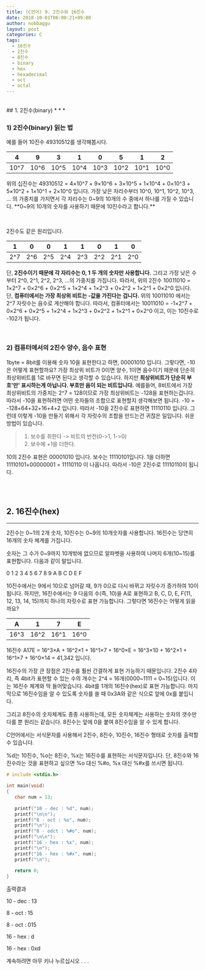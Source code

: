 ```yaml
---
title: (C언어) 9. 2진수와 16진수
date: 2018-10-01T06:00:21+09:00
author: nobbaggu
layout: post
categories: C
tags:
  - 16진수
  - 2진수
  - 8진수
  - binary
  - hex
  - hexadecimal
  - oct
  - octal
---
```


<br>
## 1. 2진수(binary)
* * *

<br>

### 1) 2진수(binary) 읽는 법

예를 들어 10진수 49310512를 생각해봅시다.

|4|9|3|1|0|5|1|2|
|-|-|-|-|-|-|-|-|
|10^7|10^6|10^5|10^4|10^3|10^2|10^1|10^0|

위의 십진수는 49310512 = 4×10^7 + 9×10^6 + 3×10^5 + 1×10^4 + 0×10^3 + 5×10^2 + 1×10^1 + 2×10^0 입니다. 가장 낮은 자리수부터 10^0, 10^1, 10^2, 10^3, ... 의 가중치를 가지면서 각 자리수는 0~9의 10개의 수 중에서 하나를 가질 수 있습니다. **0~9의 10개의 숫자를 사용하기 때문에 10진수라고 합니다.**

<br>

2진수도 같은 원리입니다. 

|1|0|0|1|1|0|1|0|
|-|-|-|-|-|-|-|-|
|2^7|2^6|2^5|2^4|2^3|2^2|2^1|2^0|

단, **2진수이기 때문에 각 자리수는 0, 1 두 개의 숫자만 사용합니다.** 그리고 가장 낮은 수부터 2^0, 2^1, 2^2, 2^3, ...의 가중치를 가집니다. 따라서, 위의 2진수 10011010 = 1×2^7 + 0×2^6 + 0×2^5 + 1×2^4 + 1×2^3 + 0×2^2 + 1×2^1 + 0×2^0 입니다. 단, **컴퓨터에서는 가장 최상위 비트는 -값을 가진다는 겁니다.** 위의 10011010 에서는 2^7 자릿수는 음수로 계산해야 합니다. 따라서, 컴퓨터에서는 10011010 = -1×2^7 + 0×2^6 + 0×2^5 + 1×2^4 + 1×2^3 + 0×2^2 + 1×2^1 + 0×2^0 이고, 이는 10진수로 -102가 됩니다.

<br>

### 2) 컴퓨터에서의 2진수 양수, 음수 표현

1byte = 8bit를 이용해 숫자 10을 표현한다고 하면, 00001010 입니다. 그렇다면, -10은 어떻게 표현할까요? 가장 최상위 비트가 0이면 양수, 1이면 음수이기 때문에 단순히 최상위비트를 1로 바꾸면 된다고 생각할 수 있습니다. 하지만 **최상위비트가 단순히 부호'만' 표시하는게 아닙니다. 부호만 음이 되는 비트입니다.** 예를들어, 8비트에서 가장 최상위비트의 가중치는 2^7 = 128이므로 가장 최상위비트는 -128을 표현하는겁니다. 따라서 -10을 표현하려면 어떤 숫자들의 조합으로 표현할지 생각해보면 됩니다. -10 = -128+64+32+16+4+2 입니다. 따라서 -10을 2진수로 표현하면 11110110 입니다. 그런데 이렇게 -10을 만들기 위해서 각 자릿수의 조합을 만드는건 귀찮은 일입니다. 쉬운 방법이 있습니다.

> 1. 보수를 취한다 -> 비트의 반전(0->1, 1->0)
> 2. 보수에 +1을 더한다.


10의 2진수 표현은 00001010 입니다. 보수는 11110101입니다. 1을 더하면 11110101+00000001 = 11110110 이 나옵니다. 따라서 -10은 2진수로 11110110이 됩니다.

<br>

<br>

## 2. 16진수(hex)
* * *

2진수는 0~1의 2개 숫자, 10진수는 0~9의 10개숫자를 사용합니다. 16진수는 당연히 16개의 숫자 체계를 가집니다.

숫자는 그 수가 0~9까지 10개밖에 없으므로 알파벳을 사용하여 나머지 6개(10~15)를 표현합니다. 다음과 같이 말입니다.

0 1 2 3 4 5 6 7 8 9 A B C D E F

10진수에서는 9에서 10으로 넘어갈 때, 9가 0으로 다시 바뀌고 자릿수가 증가하여 10이 됩니다. 하지만, 16진수에서는 9 다음의 수(즉, 10)을 A로 표현하고 B, C, D, E, F(11, 12, 13, 14, 15)까지 하나의 자릿수로 표현 가능합니다. 그렇다면 16진수는 어떻게 읽을까요?

|A|1|7|E|
|-|-|-|-|
|16^3|16^2|16^1|16^0|

16진수 A17E = 16^3×A + 16^2×1 + 16^1×7 + 16^0×E = 16^3×10 + 16^2×1 + 16^1×7 + 16^0×14 = 41,342 입니다.

16진수의  가장 큰 장점은 2진수를 훨씬 간결하게 표현 가능하기 때문입니다. 2진수 4자리, 즉 4bit가 표현할 수 있는 수의 개수는 2^4 = 16개(0000~1111 = 0~15)입니다. 이는 16진수 체계와 딱 들어맞습니다. 4bit를 1개의 16진수(hex)로 표현 가능합니다. 마지막으로 16진수임을 알 수 있도록 숫자를 쓸 때 0x3A와 같은 식으로 앞에 0x를 붙입니다.

그리고 8진수의 숫자체계도 종종 사용하는데, 모든 숫자체계는 사용하는 숫자의 갯수만 다를 뿐 원리는 같습니다. 8진수는 앞에 0을 붙여 8진수임을 알 수 있게 합니다.

C언어에서는 서식문자를 사용해서 2진수, 8진수, 10진수, 16진수 형태로 숫자를 출력할 수 있습니다.

%d는 10진수, %o는 8진수, %x는 16진수를 표현하는 서식문자입니다. 단, 8진수와 16진수라는 것을 표현하고 싶으면 %o 대신 %#o, %x 대신 %#x를 쓰시면 됩니다.

~~~ c
# include <stdio.h>

int main(void)
{
   char num = 13;
   
   printf("10 - dec : %d", num);
   printf("\n\n");
   printf("8 - oct : %o", num);
   printf("\n");
   printf("8 - odct : %#o", num);
   printf("\n\n");
   printf("16 - hex : %x", num);
   printf("\n");
   printf("16 - hex : %#x", num);
   printf("\n");
   
   return 0;
}
~~~

출력결과

10 - dec : 13

8 - oct : 15

8 - oct : 015

16 - hex : d

16 - hex : 0xd

계속하려면 아무 키나 누르십시오 . . . 